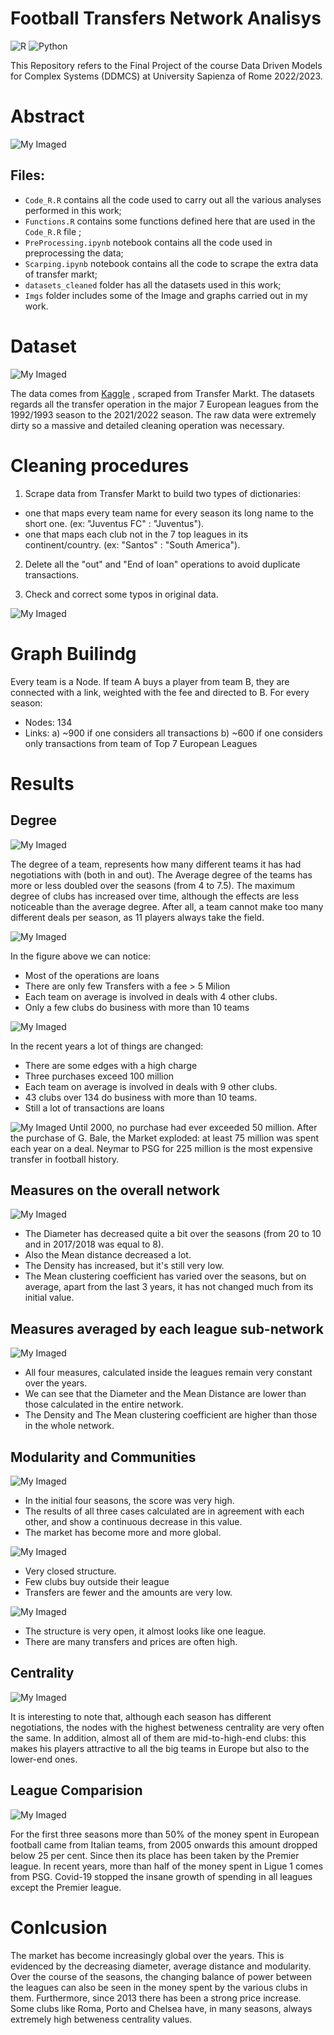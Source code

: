 # Football Transfers Network Analisys
![R](https://img.shields.io/badge/r-%23276DC3.svg?style=for-the-badge&logo=r&logoColor=white)
![Python](https://img.shields.io/badge/python-3670A0?style=for-the-badge&logo=python&logoColor=ffdd54)

This Repository refers to the Final Project of the course Data Driven Models for Complex Systems (DDMCS) at University Sapienza of Rome 2022/2023.

# Abstract

![My Imaged](Imgs/sistemare.png)


## Files:
* `Code_R.R` contains all the code used to carry out all the various analyses performed in this work;
* `Functions.R` contains some functions defined here that are used in the `Code_R.R` file ;
* `PreProcessing.ipynb` notebook contains all the code used in preprocessing the data;
* `Scarping.ipynb` notebook contains all the code to scrape the extra data of transfer markt;
* `datasets_cleaned` folder has all the datasets used in this work;
* `Imgs` folder includes some of the Image and graphs carried out in my work.


# Dataset

![My Imaged](Imgs/cover1.png)

The data comes from [Kaggle](https://www.kaggle.com/datasets/cbhavik/football-transfers-from-199293-to-202122-seasons) , scraped from Transfer Markt. The datasets regards all the transfer operation in the major 7 European leagues from the 1992/1993 season to
the 2021/2022 season. The raw data were extremely dirty so a massive and detailed cleaning operation was necessary.

# Cleaning procedures

1. Scrape data from Transfer Markt to build two types of dictionaries:
 - one that maps every team name for every season its long name to the short one. (ex: "Juventus FC" : "Juventus").
 - one that maps each club not in the 7 top leagues in its continent/country. (ex: "Santos" : "South America").
 
2. Delete all the "out" and "End of loan" operations to avoid duplicate transactions.

3. Check and correct some typos in original data.

![My Imaged](Imgs/Data%20and%20Cleaning%20procedure.png)

# Graph Builindg

Every team is a Node. If team A buys a player from team B, they are connected with a link, weighted with the fee and directed to B. For every season: 
* Nodes: 134
* Links: a) ~900 if one considers all transactions b)  ~600 if one considers only transactions from team of Top 7 European Leagues


# Results

## Degree

![My Imaged](Imgs/Max_mean_degree.png)

The degree of a team, represents how many different teams it has had negotiations with (both in and out). The Average degree of the teams has more
or less doubled over the seasons (from 4 to 7.5). The maximum degree of clubs has increased over time, although the effects are less noticeable than the average degree. After all, a team cannot make too many different deals per season, as 11 players always take the field.

![My Imaged](Imgs/Old_hist.png)

In the figure above we can notice: 

* Most of the operations are loans
* There are only few Transfers with a fee > 5
Milion
* Each team on average is involved in deals
with 4 other clubs.
* Only a few clubs do business with more than
10 teams

![My Imaged](Imgs/New_hist.png)

In the recent years a lot of things are changed: 

* There are some edges with a high charge
* Three purchases exceed 100 million
* Each team on average is involved in deals
with 9 other clubs.
* 43 clubs over 134 do business with more
than 10 teams.
* Still a lot of transactions are loans


![My Imaged](Imgs/max_edge_fee_overtime.jpg)
Until 2000, no purchase had ever exceeded 50 million. After the purchase of G. Bale, the Market exploded: at least 75 million was spent each year on a deal. Neymar to PSG for 225 million is the most expensive transfer in football history.


## Measures on the overall network

![My Imaged](Imgs/4M.png)

* The Diameter has decreased quite a bit over the seasons (from 20 to 10 and in 2017/2018 was equal to 8).
* Also the Mean distance decreased a lot.
* The Density has increased, but it's still very low.
* The Mean clustering coefficient has varied over the seasons, but on average, apart from the last 3 years, it has not changed much from its initial value.


## Measures averaged by each league sub-network

![My Imaged](Imgs/4M_Intra.png)

* All four measures, calculated inside the leagues remain very constant over the years. 
* We can see that the Diameter and the Mean Distance are lower than those calculated in the entire network.
* The Density and The Mean clustering coefficient are higher than those in the whole network.

## Modularity and Communities

![My Imaged](Imgs/Modularity_lines.png)

* In the initial four seasons, the score was very high.
* The results of all three cases calculated are in agreement with each other, and show a continuous decrease in this value.
* The market has become more and more global.

![My Imaged](Imgs/g1.png)

* Very closed structure.
* Few clubs buy outside their league
* Transfers are fewer and the amounts are very low.


![My Imaged](Imgs/g2.png)

* The structure is very open, it almost looks like one league.
* There are many transfers and prices are often high.



## Centrality

![My Imaged](Imgs/v1.png)

It is interesting to note that, although each season has different negotiations, the nodes with the highest betweness centrality are very often the same. In addition, almost all of them are mid-to-high-end clubs: this makes his players attractive to all the big teams in Europe but also to the lower-end ones.

## League Comparision

![My Imaged](Imgs/stream_plot_F.png)

For the first three seasons more than 50% of the money spent in European football came from Italian teams, from 2005 onwards this amount dropped below 25 per cent. Since then its place has been taken by the Premier league. In recent years, more than half of the money spent in Ligue 1 comes from PSG. Covid-19 stopped the insane growth of spending in all leagues except the Premier league.

# Conlcusion

The market has become increasingly global over the years. This is evidenced by the decreasing diameter, average distance and modularity. Over the course of the seasons, the changing balance of power between the leagues can also be seen in the money spent by the various clubs in them. Furthermore, since 2013 there has been a strong price increase. Some clubs like Roma, Porto and Chelsea have, in many seasons, always extremely high betweness centrality values. 




